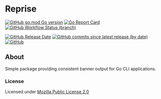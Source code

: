 # Reprise

[![GitHub go.mod Go version](https://img.shields.io/github/go-mod/go-version/spoonboy-io/reprise?style=flat-square)](https://go.dev/)
[![Go Report Card](https://goreportcard.com/badge/github.com/spoonboy-io/reprise?style=flat-square)](https://goreportcard.com/report/github.com/spoonboy-io/reprise)
[![GitHub Workflow Status (branch)](https://img.shields.io/github/workflow/status/spoonboy-io/reprise/Unit%20Test/master?label=tests&style=flat-square)](https://github.com/spoonboy-io/reprise/actions/workflows/unit_test.yml)

[![GitHub Release Date](https://img.shields.io/github/release-date/spoonboy-io/reprise?style=flat-square)](https://github.com/spoonboy-io/reprise/releases)
[![GitHub commits since latest release (by date)](https://img.shields.io/github/commits-since/spoonboy-io/reprise/latest?style=flat-square)](https://github.com/spoonboy-io/reprise/commits)
[![GitHub](https://img.shields.io/github/license/spoonboy-io/reprise?label=license&style=flat-square)](LICENSE)

## About

Simple package providing consistent banner output for Go CLI applications.

### License
Licensed under [Mozilla Public License 2.0](LICENSE)
